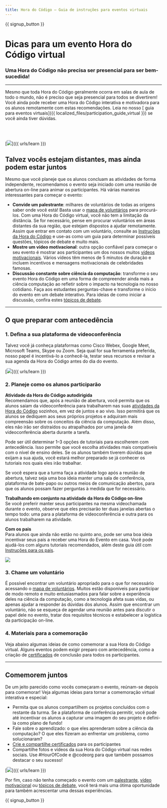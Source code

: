 ```yaml
---
title: Hora do Código — Guia de instruções para eventos virtuais
---
```


{{ signup_button }}

# Dicas para um evento Hora do Código virtual

### Uma Hora do Código não precisa ser presencial para ser bem-sucedida!

***

Mesmo que toda Hora do Código geralmente ocorra em salas de aula de todo o mundo, não é preciso que seja presencial para todos se divertirem! Você ainda pode receber uma Hora do Código interativa e motivadora para os alunos remotamente com estas recomendações.  Leia no nosso [ guia para eventos virtuais]({{ localized_files/participation_guide_virtual }}) se você ainda tiver dúvidas.

<br><br>

[<img src="/images/fit-600/Marketing/pexels-andrea-piacquadio-3762940.jpg" />]({{ urls/learn }})

## Talvez vocês estejam distantes, mas ainda podem estar juntos
Mesmo que você planeje que os alunos concluam as atividades de forma independente, recomendamos o evento seja iniciado com uma reunião de abertura on-line para animar os participantes. Há várias maneiras interessantes para começar o evento:

<ul>
<li><b>Convide um palestrante</b>: milhares de voluntários de todas as origens saber onde você está! Basta usar o <a href="https://code.org/volunteer/local">mapa de voluntários</a> para procurá-los. Com uma Hora do Código virtual, você não tem a limitação da distância. Se for necessário, pense em procurar voluntários em áreas distantes da sua região, que estejam dispostos a ajudar remotamente. Assim que entrar em contato com um voluntário, consulte as <a href="http://hourofcode.com/us/how-to/volunteers">Instruções da Hora do Código</a> e use-as como um guia para determinar possíveis questões, tópicos de debate e muito mais.</li>
<li><b>Mostre um vídeo motivacional</b>: outra opção confiável para começar o seu evento é mostrar aos participantes um dos nossos muitos <a href="http://hourofcode.com/us/promote/resources#videos">vídeos motivacionais</a>. Vários vídeos têm menos de 5 minutos de duração e incluem incentivos e mensagens motivacionais de celebridades famosas.</li>
<li><b>Discussão constante sobre ciência da computação</b>: transforme o seu evento Hora do Código em uma forma de compreender ainda mais a ciência computação ao refletir sobre o impacto na tecnologia no nosso cotidiano. Faça aos estudantes perguntas-chave e transforme o início do evento em um debate interativo. Para ideias de como iniciar a discussão, confira estes <a href="https://code.org/csforgood#prompts">tópicos de debate</a>.</li>
</ul>

---

## O que preparar com antecedência

### 1. Defina a sua plataforma de videoconferência
Talvez você já conheça plataformas como Cisco Webex, Google Meet, Microsoft Teams, Skype ou Zoom. Seja qual for sua ferramenta preferida, nosso papel é incentivá-lo a conhecê-la, testar seus recursos e revisar a sua agenda da Hora do Código antes do dia do evento.

[<img src="/images/fit-600/Marketing/photo-of-boy-video-calling-with-a-woman-4145197.jpg" />]({{ urls/learn }})

### 2. Planeje como os alunos participarão
**Atividade da Hora do Código autodirigida**<br> Recomendamos que, após a reunião de abertura, você permita que os alunos saiam da vídeoconferência para trabalharem nas suas <a href="https://hourofcode.com/us/learn">atividades da Hora do Código</a> sozinhos, em vez de juntos e ao vivo. Isso permitirá que os alunos se dediquem aos seus próprios projetos e adquiram mais compreensão sobre os conceitos da ciência da computação. Além disso, eles não irão ser distraídos ou atrapalhados por uma janela de videoconferência aberta durante a tarefa.

Pode ser útil determinar 1–3 opções de tutoriais para escolherem com antecedência. Isso permite que você escolha atividades mais compatíveis com o nível de ensino deles. Se os alunos também tiverem dúvidas que exijam a sua ajuda, você estará melhor preparado se já conhecer os tutoriais nos quais eles irão trabalhar.

Se você espera que a turma faça a atividade logo após a reunião de abertura, talvez seja uma boa ideia manter uma sala de conferência, plataforma de bate-papo ou outros meios de comunicação abertos, para que os alunos possam fazer perguntas à medida que for necessário.

**Trabalhando em conjunto na atividade da Hora do Código on-line**<br> Se você preferir manter seus participantes na mesma videochamada durante o evento, observe que eles precisarão ter duas janelas abertas o tempo todo: uma para a plataforma de videoconferência e outra para os alunos trabalharem na atividade.

**Com os pais**<br> Para alunos que ainda não estão no quinto ano, pode ser uma boa ideia incentivar seus pais a receber uma Hora do Evento em casa. Você pode ajudá-los com alguns tutoriais recomendados, além deste guia útil com <a href="https://hourofcode.com/us/how-to/parents">Instruções para os pais</a>.

[<img src="/images/fit-600/Marketing//happy-father-and-child-browsing-laptop-in-bedroom-4545778.jpg" />](https://hourofcode.com/us/how-to/parents)

### 3. Chame um voluntário
É possível encontrar um voluntário apropriado para o que for necessário acessando o <a href="https://code.org/volunteer/local">mapa de voluntários</a>. Muitos estão disponíveis para participar de modo remoto e muito entusiasmados para falar sobre a experiência deles na ciência da computação, como a tecnologia afeta suas vidas, ou apenas ajudar a responder às dúvidas dos alunos. Assim que encontrar um voluntário, não se esqueça de agendar uma reunião antes para discutir o papel dele no evento, tratar dos requisitos técnicos e estabelecer a logística da participação on-line.

### 4. Materiais para a comemoração
Veja abaixo algumas ideias de como comemorar a sua Hora do Código virtual. Alguns eventos podem exigir preparo com antecedência, como a criação de <a href="https://code.org/certificates">certificados</a> de conclusão para todos os participantes.

---

## Comemorem juntos

De um jeito parecido como vocês começaram o evento, reúnam-se depois para comemorar! Veja algumas ideias para tornar a comemoração virtual interativa e especial:

- Permita que os alunos compartilhem os projetos concluídos com o restante da turma. Se a plataforma de conferência permitir, você pode até incentivar os alunos a capturar uma imagem do seu projeto e defini-la como plano de fundo!
- Fale sobre o aprendizado: o que eles aprenderam sobre a ciência da computação? O que eles fizeram ao enfrentar um problema, como solucionaram?
- <a href="https://code.org/certificates">Crie e compartilhe certificados</a> para os participantes
- Compartilhe fotos e vídeos da sua Hora do Código virtual nas redes sociais. Use #HourOfCode e @codeorg para que também possamos destacar o seu sucesso!

[<img src="/images/fit-600/Marketing/g8TUlHzF.jpeg" />]({{ urls/learn }})

Por fim, caso não tenha começado o evento com um <a href="https://code.org/volunteer/local">palestrante</a>, <a href="https://hourofcode.com/us/promote/resources#">vídeo motivacional</a> ou <a href="https://code.org/csforgood#prompts">tópicos de debate</a>, você terá mais uma ótima oportunidade para também acrescentar uma dessas experiências.

{{ signup_button }}
